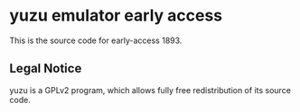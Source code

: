 yuzu emulator early access
=============

This is the source code for early-access 1893.

## Legal Notice

yuzu is a GPLv2 program, which allows fully free redistribution of its source code.